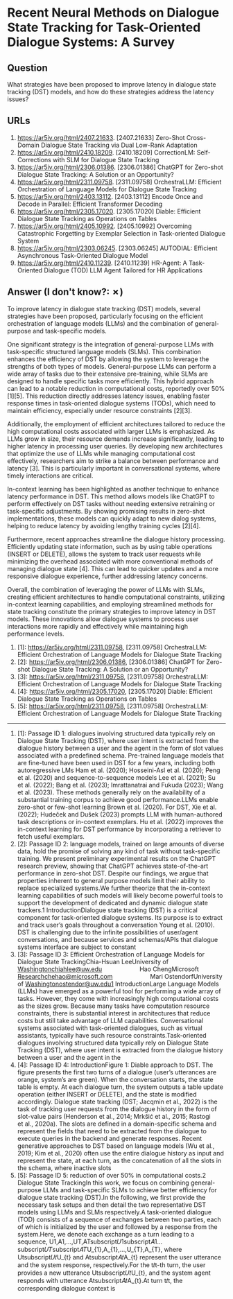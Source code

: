 # Recent Neural Methods on Dialogue State Tracking for Task-Oriented Dialogue Systems: A Survey

## Question

What strategies have been proposed to improve latency in dialogue state tracking (DST) models, and how do these strategies address the latency issues?

## URLs

1. https://ar5iv.org/html/2407.21633. [2407.21633] Zero-Shot Cross-Domain Dialogue State Tracking via Dual Low-Rank Adaptation
2. https://ar5iv.org/html/2410.18209. [2410.18209] CorrectionLM: Self-Corrections with SLM for Dialogue State Tracking
3. https://ar5iv.org/html/2306.01386. [2306.01386] ChatGPT for Zero-shot Dialogue State Tracking: A Solution or an Opportunity?
4. https://ar5iv.org/html/2311.09758. [2311.09758] OrchestraLLM: Efficient Orchestration of Language Models for Dialogue State Tracking
5. https://ar5iv.org/html/2403.13112. [2403.13112] Encode Once and Decode in Parallel: Efficient Transformer Decoding
6. https://ar5iv.org/html/2305.17020. [2305.17020] Diable: Efficient Dialogue State Tracking as Operations on Tables
7. https://ar5iv.org/html/2405.10992. [2405.10992] Overcoming Catastrophic Forgetting by Exemplar Selection in Task-oriented Dialogue System
8. https://ar5iv.org/html/2303.06245. [2303.06245] AUTODIAL: Efficient Asynchronous Task-Oriented Dialogue Model
9. https://ar5iv.org/html/2410.11239. [2410.11239] HR-Agent: A Task-Oriented Dialogue (TOD) LLM Agent Tailored for HR Applications

## Answer (I don't know?: ✗)

To improve latency in dialogue state tracking (DST) models, several strategies have been proposed, particularly focusing on the efficient orchestration of language models (LLMs) and the combination of general-purpose and task-specific models. 

One significant strategy is the integration of general-purpose LLMs with task-specific structured language models (SLMs). This combination enhances the efficiency of DST by allowing the system to leverage the strengths of both types of models. General-purpose LLMs can perform a wide array of tasks due to their extensive pre-training, while SLMs are designed to handle specific tasks more efficiently. This hybrid approach can lead to a notable reduction in computational costs, reportedly over 50% [1][5]. This reduction directly addresses latency issues, enabling faster response times in task-oriented dialogue systems (TODs), which need to maintain efficiency, especially under resource constraints [2][3].

Additionally, the employment of efficient architectures tailored to reduce the high computational costs associated with larger LLMs is emphasized. As LLMs grow in size, their resource demands increase significantly, leading to higher latency in processing user queries. By developing new architectures that optimize the use of LLMs while managing computational cost effectively, researchers aim to strike a balance between performance and latency [3]. This is particularly important in conversational systems, where timely interactions are critical.

In-context learning has been highlighted as another technique to enhance latency performance in DST. This method allows models like ChatGPT to perform effectively on DST tasks without needing extensive retraining or task-specific adjustments. By showing promising results in zero-shot implementations, these models can quickly adapt to new dialog systems, helping to reduce latency by avoiding lengthy training cycles [2][4].

Furthermore, recent approaches streamline the dialogue history processing. Efficiently updating state information, such as by using table operations (INSERT or DELETE), allows the system to track user requests while minimizing the overhead associated with more conventional methods of managing dialogue state [4]. This can lead to quicker updates and a more responsive dialogue experience, further addressing latency concerns.

Overall, the combination of leveraging the power of LLMs with SLMs, creating efficient architectures to handle computational constraints, utilizing in-context learning capabilities, and employing streamlined methods for state tracking constitute the primary strategies to improve latency in DST models. These innovations allow dialogue systems to process user interactions more rapidly and effectively while maintaining high performance levels.

1. [1]:  https://ar5iv.org/html/2311.09758, [2311.09758] OrchestraLLM: Efficient Orchestration of Language Models for Dialogue State Tracking
2. [2]:  https://ar5iv.org/html/2306.01386, [2306.01386] ChatGPT for Zero-shot Dialogue State Tracking: A Solution or an Opportunity?
3. [3]:  https://ar5iv.org/html/2311.09758, [2311.09758] OrchestraLLM: Efficient Orchestration of Language Models for Dialogue State Tracking
4. [4]:  https://ar5iv.org/html/2305.17020, [2305.17020] Diable: Efficient Dialogue State Tracking as Operations on Tables
5. [5]:  https://ar5iv.org/html/2311.09758, [2311.09758] OrchestraLLM: Efficient Orchestration of Language Models for Dialogue State Tracking
---
1. [1]:  Passage ID 1: dialogues involving structured data typically rely on Dialogue State Tracking (DST), where user intent is extracted from the dialogue history between a user and the agent in the form of slot values associated with a predefined schema. Pre-trained language models that are fine-tuned have been used in DST for a few years, including both autoregressive LMs Ham et al. (2020); Hosseini-Asl et al. (2020); Peng et al. (2020) and sequence-to-sequence models Lee et al. (2021); Su et al. (2022); Bang et al. (2023); Imrattanatrai and Fukuda (2023); Wang et al. (2023). These methods generally rely on the availability of a substantial training corpus to achieve good performance.LLMs enable zero-shot or few-shot learning Brown et al. (2020). For DST, Xie et al. (2022); Hudeček and Dušek (2023) prompts LLM with human-authored task descriptions or in-context exemplars. Hu et al. (2022) improves the in-context learning for DST performance by incorporating a retriever to fetch useful exemplars.
2. [2]:  Passage ID 2: language models, trained on large amounts of diverse data, hold the promise of solving any kind of task without task-specific training. We present preliminary experimental results on the ChatGPT research preview, showing that ChatGPT achieves state-of-the-art performance in zero-shot DST. Despite our findings, we argue that properties inherent to general purpose models limit their ability to replace specialized systems.We further theorize that the in-context learning capabilities of such models will likely become powerful tools to support the development of dedicated and dynamic dialogue state trackers.1 IntroductionDialogue state tracking (DST) is a critical component for task-oriented dialogue systems. Its purpose is to extract and track user’s goals throughout a conversation Young et al. (2010). DST is challenging due to the infinite possibilities of user/agent conversations, and because services and schemas/APIs that dialogue systems interface are subject to constant
3. [3]:  Passage ID 3: Efficient Orchestration of Language Models for Dialogue State TrackingChia-Hsuan LeeUniversity of Washingtonchiahlee@uw.edu                      Hao ChengMicrosoft Researchchehao@microsoft.com                      Mari OstendorfUniversity of Washingtonostendor@uw.edu1 IntroductionLarge Language Models (LLMs) have emerged as a powerful tool for performing a wide array of tasks. However, they come with increasingly high computational costs as the sizes grow. Because many tasks have computation resource constraints, there is substantial interest in architectures that reduce costs but still take advantage of LLM capabilities. Conversational systems associated with task-oriented dialogues, such as virtual assistants, typically have such resource constraints.Task-oriented dialogues involving structured data typically rely on Dialogue State Tracking (DST), where user intent is extracted from the dialogue history between a user and the agent in the
4. [4]:  Passage ID 4: IntroductionFigure 1: Diable approach to DST. The figure presents the first two turns of a dialogue (user’s utterances are orange, system’s are green). When the conversation starts, the state table is empty. At each dialogue turn, the system outputs a table update operation (either INSERT or DELETE), and the state is modified accordingly. Dialogue state tracking (DST; Jacqmin et al., 2022) is the task of tracking user requests from the dialogue history in the form of slot-value pairs (Henderson et al., 2014; Mrkšić et al., 2015; Rastogi et al., 2020a). The slots are defined in a domain-specific schema and represent the fields that need to be extracted from the dialogue to execute queries in the backend and generate responses. Recent generative approaches to DST based on language models (Wu et al., 2019; Kim et al., 2020) often use the entire dialogue history as input and represent the state, at each turn, as the concatenation of all the slots in the schema, where inactive slots
5. [5]:  Passage ID 5: reduction of over 50% in computational costs.2 Dialogue State TrackingIn this work, we focus on combining general-purpose LLMs and task-specific SLMs to achieve better efficiency for dialogue state tracking (DST).In the following, we first provide the necessary task setups and then detail the two representative DST models using LLMs and SLMs respectively.A task-oriented dialogue (TOD) consists of a sequence of exchanges between two parties, each of which is initialized by the user and followed by a response from the system.Here, we denote each exchange as a turn leading to a sequence, U1,A1,…,UT,ATsubscript𝑈1subscript𝐴1…subscript𝑈𝑇subscript𝐴𝑇U_{1},A_{1},...,U_{T},A_{T}, where Utsubscript𝑈𝑡U_{t} and Atsubscript𝐴𝑡A_{t} represent the user utterance and the system response, respectively.For the t𝑡t-th turn, the user provides a new utterance Utsubscript𝑈𝑡U_{t}, and the system agent responds with utterance Atsubscript𝐴𝑡A_{t}.At turn t𝑡t, the corresponding dialogue context is